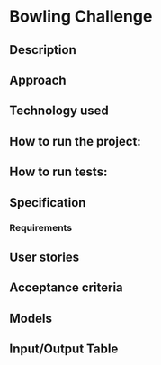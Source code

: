 
Bowling Challenge
=================

## Description

## Approach

## Technology used

## How to run the project:

## How to run tests:

## Specification

### Requirements

## User stories

## Acceptance criteria

## Models

## Input/Output Table
